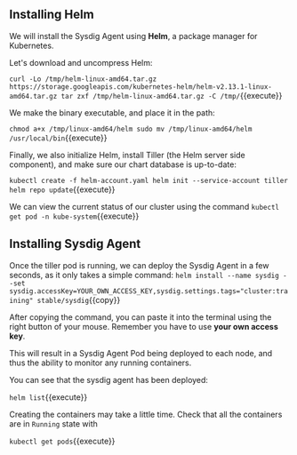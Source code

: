 Installing Helm
---------------

We will install the Sysdig Agent using **Helm**, a package manager for Kubernetes.

Let's download and uncompress Helm:

`curl -Lo /tmp/helm-linux-amd64.tar.gz https://storage.googleapis.com/kubernetes-helm/helm-v2.13.1-linux-amd64.tar.gz
tar zxf /tmp/helm-linux-amd64.tar.gz -C /tmp/`{{execute}}

We make the binary executable, and place it in the path:

`chmod a+x /tmp/linux-amd64/helm
sudo mv /tmp/linux-amd64/helm /usr/local/bin`{{execute}}

Finally, we also initialize Helm, install Tiller (the Helm server side component), and make sure our chart database is up-to-date:

`kubectl create -f helm-account.yaml
helm init --service-account tiller
helm repo update`{{execute}}

We can view the current status of our cluster using the command `kubectl get pod -n kube-system`{{execute}}

Installing Sysdig Agent
-----------------------

Once the tiller pod is running, we can deploy the Sysdig Agent in a few seconds, as it only takes a simple command:
`helm install --name sysdig --set sysdig.accessKey=YOUR_OWN_ACCESS_KEY,sysdig.settings.tags="cluster:training" stable/sysdig`{{copy}}

After copying the command, you can paste it into the terminal using the right button of your mouse.  Remember you have to use **your own access key**.

This will result in a Sysdig Agent Pod being deployed to each node, and thus the ability to monitor any running containers.

You can see that the sysdig agent has been deployed:

`helm list`{{execute}}

Creating the containers may take a little time. Check that all the containers are in `Running` state with

`kubectl get pods`{{execute}}